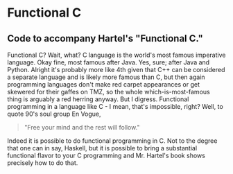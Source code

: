 # Functional C

## Code to accompany Hartel's "Functional C."

Functional C? Wait, what? C language is the world's most famous imperative language. Okay fine, most famous after Java. Yes, sure; after Java and Python. Alright it's probably more like 4th given that C++ can be considered a separate language and is likely more famous than C, but then again programming languages don't make red carpet appearances or get skewered for their gaffes on TMZ, so the whole which-is-most-famous thing is arguably a red herring anyway. But I digress. Functional programming in a language like C - I mean, that's impossible, right? Well, to quote 90's soul group En Vogue, 

>"Free your mind and the rest will follow." 

Indeed it is possible to do functional programming in C. Not to the degree that one can in say, Haskell, but it is possible to bring a substantial functional flavor to your C programming and Mr. Hartel's book shows precisely how to do that. 




